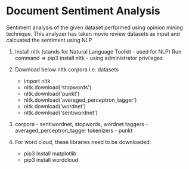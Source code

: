 # Document Sentiment Analysis
Sentiment analysis of the given dataset performed using opinion mining technique.
This analyzer has taken movie review datasets as input and calcuated the sentiment using NLP

1) Install nltk (stands for Natural Language Toolkit - used for NLP)
	Run command => pip3 install nltk  - using administrator privileges
2) Download below nltk corpora i.e. datasets
	- import nltk
	- nltk.download('stopwords')
	- nltk.download('punkt')
	- nltk.download('averaged_perceptron_tagger')
	- nltk.download('wordnet')
	- nltk.download('sentiwordnet')
	
3)  corpora - sentiwordnet, stopwords, wordnet
	taggers - averaged_perceptron_tagger
	tokenizers - punkt
	
4) For word cloud, these libraries need to be downloaded:
	- pip3 install matplotlib
	- pip3 install wordcloud
